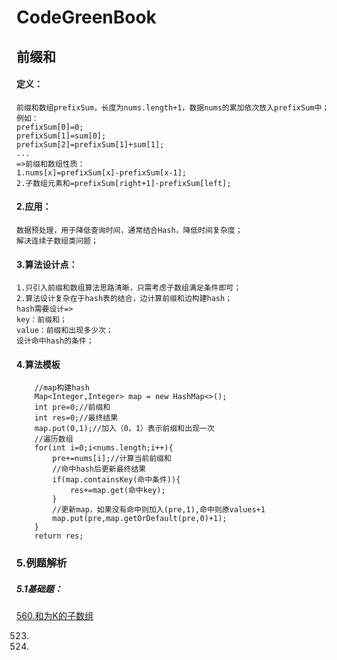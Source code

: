 # CodeGreenBook

## 前缀和

#### 定义：

```
前缀和数组prefixSum，长度为nums.length+1，数据nums的累加依次放入prefixSum中；
例如：
prefixSum[0]=0;
prefixSum[1]=sum[0];
prefixSum[2]=prefixSum[1]+sum[1];
...
=>前缀和数组性质：
1.nums[x]=prefixSum[x]-prefixSum[x-1];
2.子数组元素和=prefixSum[right+1]-prefixSum[left];

```

#### 2.应用：

```
数据预处理，用于降低查询时间，通常结合Hash，降低时间复杂度；
解决连续子数组类问题；
```

#### 3.算法设计点：

```
1.只引入前缀和数组算法思路清晰，只需考虑子数组满足条件即可；
2.算法设计复杂在于hash表的结合，边计算前缀和边构建hash；
hash需要设计=>
key：前缀和；
value：前缀和出现多少次；
设计命中hash的条件；
```

#### 4.算法模板

```
	//map构建hash
	Map<Integer,Integer> map = new HashMap<>();
	int pre=0;//前缀和
	int res=0;//最终结果
	map.put(0,1);//加入（0，1）表示前缀和出现一次
	//遍历数组
	for(int i=0;i<nums.length;i++){
		pre+=nums[i];//计算当前前缀和
		//命中hash后更新最终结果
		if(map.containsKey(命中条件)){
			res+=map.get(命中key);
		}
		//更新map，如果没有命中则加入(pre,1),命中则原values+1
		map.put(pre,map.getOrDefault(pre,0)+1);
	}
	return res;
```

### 5.例题解析


##### 5.1基础题：



[560.和为K的子数组](https://github.com/sky-noodle/CodeGreenBook/blob/master/leetcode/leetcode560_%E5%92%8C%E4%B8%BAK%E7%9A%84%E5%AD%90%E6%95%B0%E7%BB%84.md)

523.

974.






